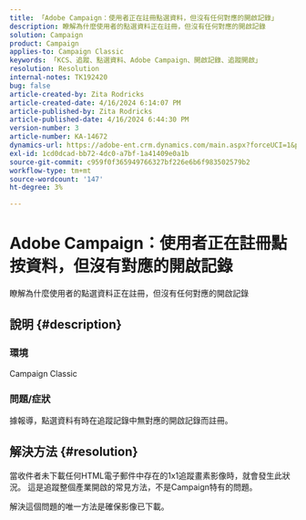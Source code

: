 ```yaml
---
title: 「Adobe Campaign：使用者正在註冊點選資料，但沒有任何對應的開啟記錄」
description: 瞭解為什麼使用者的點選資料正在註冊，但沒有任何對應的開啟記錄
solution: Campaign
product: Campaign
applies-to: Campaign Classic
keywords: 「KCS、追蹤、點選資料、Adobe Campaign、開啟記錄、追蹤開啟」
resolution: Resolution
internal-notes: TK192420
bug: false
article-created-by: Zita Rodricks
article-created-date: 4/16/2024 6:14:07 PM
article-published-by: Zita Rodricks
article-published-date: 4/16/2024 6:44:30 PM
version-number: 3
article-number: KA-14672
dynamics-url: https://adobe-ent.crm.dynamics.com/main.aspx?forceUCI=1&pagetype=entityrecord&etn=knowledgearticle&id=b00aae1b-1dfc-ee11-a1ff-6045bd0065b6
exl-id: 1cd0dcad-bb72-4dc0-a7bf-1a41409e0a1b
source-git-commit: c959f0f365949766327bf226e6b6f983502579b2
workflow-type: tm+mt
source-wordcount: '147'
ht-degree: 3%

---
```


# Adobe Campaign：使用者正在註冊點按資料，但沒有對應的開啟記錄


瞭解為什麼使用者的點選資料正在註冊，但沒有任何對應的開啟記錄

## 說明 {#description}


### 環境

Campaign Classic

### 問題/症狀

據報導，點選資料有時在追蹤記錄中無對應的開啟記錄而註冊。


## 解決方法 {#resolution}


當收件者未下載任何HTML電子郵件中存在的1x1追蹤畫素影像時，就會發生此狀況。 這是追蹤整個產業開啟的常見方法，不是Campaign特有的問題。

解決這個問題的唯一方法是確保影像已下載。
